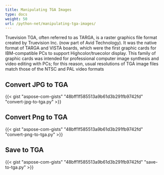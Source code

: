 ```yaml
---
title: Manipulating TGA Images
type: docs
weight: 50
url: /python-net/manipulating-tga-images/
---
```


Truevision TGA, often referred to as TARGA, is a raster graphics file format created by Truevision Inc. (now part of Avid Technology). It was the native format of TARGA and VISTA boards, which were the first graphic cards for IBM-compatible PCs to support Highcolor/truecolor display. This family of graphic cards was intended for professional computer image synthesis and video editing with PCs; for this reason, usual resolutions of TGA image files match those of the NTSC and PAL video formats

## **Convert JPG to TGA**

{{< gist "aspose-com-gists" "48bff1f585513a9b61d3b291fb9742fd" "convert-jpg-to-tga.py" >}}

## **Convert Png to TGA**

{{< gist "aspose-com-gists" "48bff1f585513a9b61d3b291fb9742fd" "convert-png-to-tga.py" >}}

## **Save to TGA**

{{< gist "aspose-com-gists" "48bff1f585513a9b61d3b291fb9742fd" "save-to-tga.py" >}}
